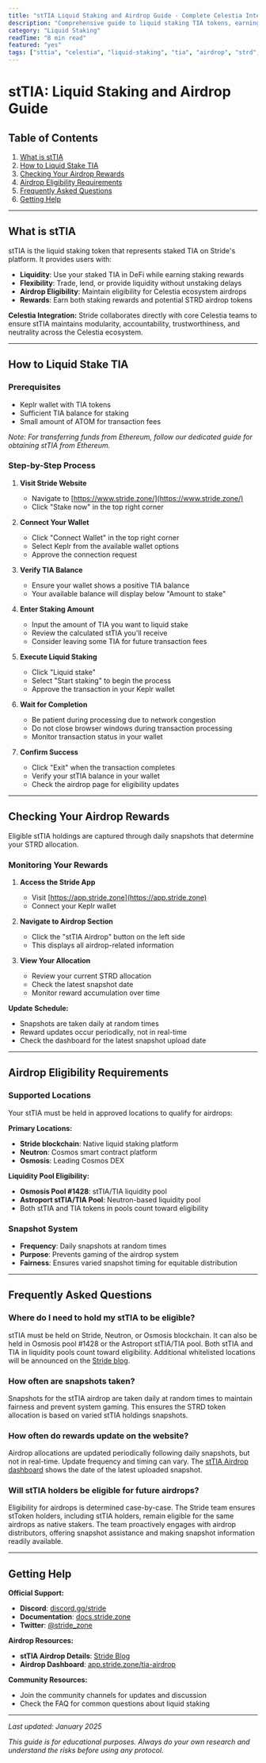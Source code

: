 ```yaml
---
title: "stTIA Liquid Staking and Airdrop Guide - Complete Celestia Integration"
description: "Comprehensive guide to liquid staking TIA tokens, earning stTIA rewards, and participating in STRD airdrops for Celestia ecosystem users."
category: "Liquid Staking"
readTime: "8 min read"
featured: "yes"
tags: ["sttia", "celestia", "liquid-staking", "tia", "airdrop", "strd", "keplr", "stride"]
---
```


# stTIA: Liquid Staking and Airdrop Guide

## Table of Contents

1. [What is stTIA](#what-is-sttia)
2. [How to Liquid Stake TIA](#how-to-liquid-stake-tia)
3. [Checking Your Airdrop Rewards](#checking-your-airdrop-rewards)
4. [Airdrop Eligibility Requirements](#airdrop-eligibility-requirements)
5. [Frequently Asked Questions](#frequently-asked-questions)
6. [Getting Help](#getting-help)

---

## What is stTIA

stTIA is the liquid staking token that represents staked TIA on Stride's platform. It provides users with:

- **Liquidity**: Use your staked TIA in DeFi while earning staking rewards
- **Flexibility**: Trade, lend, or provide liquidity without unstaking delays
- **Airdrop Eligibility**: Maintain eligibility for Celestia ecosystem airdrops
- **Rewards**: Earn both staking rewards and potential STRD airdrop tokens

**Celestia Integration:**
Stride collaborates directly with core Celestia teams to ensure stTIA maintains modularity, accountability, trustworthiness, and neutrality across the Celestia ecosystem.

---

## How to Liquid Stake TIA

### Prerequisites
- Keplr wallet with TIA tokens
- Sufficient TIA balance for staking
- Small amount of ATOM for transaction fees

*Note: For transferring funds from Ethereum, follow our dedicated guide for obtaining stTIA from Ethereum.*

### Step-by-Step Process

1. **Visit Stride Website**
   - Navigate to [https://www.stride.zone/](https://www.stride.zone/)
   - Click "Stake now" in the top right corner

2. **Connect Your Wallet**
   - Click "Connect Wallet" in the top right corner
   - Select Keplr from the available wallet options
   - Approve the connection request

3. **Verify TIA Balance**
   - Ensure your wallet shows a positive TIA balance
   - Your available balance will display below "Amount to stake"

4. **Enter Staking Amount**
   - Input the amount of TIA you want to liquid stake
   - Review the calculated stTIA you'll receive
   - Consider leaving some TIA for future transaction fees

5. **Execute Liquid Staking**
   - Click "Liquid stake"
   - Select "Start staking" to begin the process
   - Approve the transaction in your Keplr wallet

6. **Wait for Completion**
   - Be patient during processing due to network congestion
   - Do not close browser windows during transaction processing
   - Monitor transaction status in your wallet

7. **Confirm Success**
   - Click "Exit" when the transaction completes
   - Verify your stTIA balance in your wallet
   - Check the airdrop page for eligibility updates

---

## Checking Your Airdrop Rewards

Eligible stTIA holdings are captured through daily snapshots that determine your STRD allocation.

### Monitoring Your Rewards

1. **Access the Stride App**
   - Visit [https://app.stride.zone](https://app.stride.zone)
   - Connect your Keplr wallet

2. **Navigate to Airdrop Section**
   - Click the "stTIA Airdrop" button on the left side
   - This displays all airdrop-related information

3. **View Your Allocation**
   - Review your current STRD allocation
   - Check the latest snapshot date
   - Monitor reward accumulation over time

**Update Schedule:**
- Snapshots are taken daily at random times
- Reward updates occur periodically, not in real-time
- Check the dashboard for the latest snapshot upload date

---

## Airdrop Eligibility Requirements

### Supported Locations
Your stTIA must be held in approved locations to qualify for airdrops:

**Primary Locations:**
- **Stride blockchain**: Native liquid staking platform
- **Neutron**: Cosmos smart contract platform
- **Osmosis**: Leading Cosmos DEX

**Liquidity Pool Eligibility:**
- **Osmosis Pool #1428**: stTIA/TIA liquidity pool
- **Astroport stTIA/TIA Pool**: Neutron-based liquidity pool
- Both stTIA and TIA tokens in pools count toward eligibility

### Snapshot System
- **Frequency**: Daily snapshots at random times
- **Purpose**: Prevents gaming of the airdrop system
- **Fairness**: Ensures varied snapshot timing for equitable distribution

---

## Frequently Asked Questions

### Where do I need to hold my stTIA to be eligible?

stTIA must be held on Stride, Neutron, or Osmosis blockchain. It can also be held in Osmosis pool #1428 or the Astroport stTIA/TIA pool. Both stTIA and TIA in liquidity pools count toward eligibility. Additional whitelisted locations will be announced on the [Stride blog](https://www.stride.zone/blog/airdrop-to-sttia-holders).

### How often are snapshots taken?

Snapshots for the stTIA airdrop are taken daily at random times to maintain fairness and prevent system gaming. This ensures the STRD token allocation is based on varied stTIA holdings snapshots.

### How often do rewards update on the website?

Airdrop allocations are updated periodically following daily snapshots, but not in real-time. Update frequency and timing can vary. The [stTIA Airdrop dashboard](https://app.stride.zone/tia-airdrop) shows the date of the latest uploaded snapshot.

### Will stTIA holders be eligible for future airdrops?

Eligibility for airdrops is determined case-by-case. The Stride team ensures stToken holders, including stTIA holders, remain eligible for the same airdrops as native stakers. The team proactively engages with airdrop distributors, offering snapshot assistance and making snapshot information readily available.

---

## Getting Help

**Official Support:**
- **Discord**: [discord.gg/stride](https://discord.gg/stride)
- **Documentation**: [docs.stride.zone](https://docs.stride.zone)
- **Twitter**: [@stride_zone](https://twitter.com/stride_zone)

**Airdrop Resources:**
- **stTIA Airdrop Details**: [Stride Blog](https://www.stride.zone/blog/airdrop-to-sttia-holders)
- **Airdrop Dashboard**: [app.stride.zone/tia-airdrop](https://app.stride.zone/tia-airdrop)

**Community Resources:**
- Join the community channels for updates and discussion
- Check the FAQ for common questions about liquid staking

---

*Last updated: January 2025*

*This guide is for educational purposes. Always do your own research and understand the risks before using any protocol.*